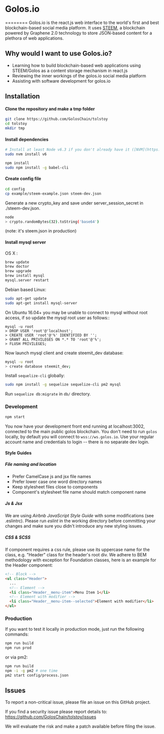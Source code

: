 # Golos.io

========
Golos.io is the react.js web interface to the world's first and best blockchain-based social media platform.  It uses [STEEM](https://github.com/steemit/steem), a blockchain powered by Graphene 2.0 technology to store JSON-based content for a plethora of web applications.   

## Why would I want to use Golos.io?
* Learning how to build blockchain-based web applications using STEEM/Golos as a content storage mechanism in react.js
* Reviewing the inner workings of the golos.io social media platform
* Assisting with software development for golos.io

## Installation

#### Clone the repository and make a tmp folder
```bash
git clone https://github.com/GolosChain/tolstoy
cd tolstoy
mkdir tmp
```

#### Install dependencies

```bash
# Install at least Node v6.3 if you don't already have it ([NVM](https://github.com/creationix/nvm) recommended)
sudo nvm install v6

npm install
sudo npm install -g babel-cli
```

#### Create config file


```bash
cd config
cp example/steem-example.json steem-dev.json
```

Generate a new crypto_key and save under server_session_secret in ./steem-dev.json.

```bash
node
> crypto.randomBytes(32).toString('base64')
```

(note: it's steem.json in production)

#### Install mysql server

OS X :

```bash
brew update
brew doctor
brew upgrade
brew install mysql
mysql.server restart
```

Debian based Linux:

```bash
sudo apt-get update
sudo apt-get install mysql-server
```

On Ubuntu 16.04+ you may be unable to connect to mysql without root access, if
so update the mysql root user as follows::

```
mysql -u root
> DROP USER 'root'@'localhost';
> CREATE USER 'root'@'%' IDENTIFIED BY '';
> GRANT ALL PRIVILEGES ON *.* TO 'root'@'%';
> FLUSH PRIVILEGES;
```

Now launch mysql client and create steemit_dev database:
```bash
mysql -u root
> create database steemit_dev;
```

Install `sequelize-cli` globally:

```bash
sudo npm install -g sequelize sequelize-cli pm2 mysql
```

Run `sequelize db:migrate` in `db/` directory.


### Development

```bash
npm start
```

You now have your development front end running at localhost:3002, connected to the main public golos blockchain. You don't need to run ```golos``` locally, by default you will connect to ```wss://ws.golos.io```.  Use your regular account name and credentials to login -- there is no separate dev login.

#### Style Guides

##### File naming and location

- Prefer CamelCase js and jsx file names
- Prefer lower case one word directory names
- Keep stylesheet files close to components
- Component's stylesheet file name should match component name

##### Js & Jsx
We are using _Airbnb JavaScript Style Guide_ with some modifications (see .eslintrc).
Please run _eslint_ in the working directory before committing your changes and make sure you didn't introduce any new styling issues.

##### CSS & SCSS
If component requires a css rule, please use its uppercase name for the class, e.g. "Header" class for the header's root div.
We adhere to BEM methodology with exception for Foundation classes, here is an example for the Header component:

```html
<!-- Block -->
<ul class="Header">
  ...
  <!-- Element -->
  <li class="Header__menu-item">Menu Item 1</li>
  <!-- Element with modifier -->
  <li class="Header__menu-item--selected">Element with modifier</li>
</ul>
```

### Production

If you want to test it locally in production mode, just run the following commands:

```bash
npm run build
npm run prod
```

or via pm2:

```bash
npm run build
npm -i -g pm2 # one time
pm2 start config/process.json
```


## Issues

To report a non-critical issue, please file an issue on this GitHub project.

If you find a security issue please report details to: https://github.com/GolosChain/tolstoy/issues

We will evaluate the risk and make a patch available before filing the issue.
